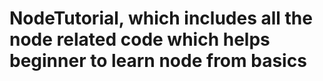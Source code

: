# NodeTutorial, which includes all the node related code which helps beginner to learn node from basics
